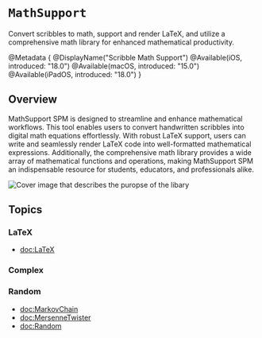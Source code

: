 # ``MathSupport``

Convert scribbles to math, support and render LaTeX, and utilize a comprehensive math library for enhanced mathematical productivity.

@Metadata {
    @DisplayName("Scribble Math Support")
    @Available(iOS, introduced: "18.0")
    @Available(macOS, introduced: "15.0")
    @Available(iPadOS, introduced: "18.0")
}

## Overview

MathSupport SPM is designed to streamline and enhance mathematical workflows. This tool enables users to convert handwritten scribbles into digital math equations effortlessly. With robust LaTeX support, users can write and seamlessly render LaTeX code into well-formatted mathematical expressions. Additionally, the comprehensive math library provides a wide array of mathematical functions and operations, making MathSupport SPM an indispensable resource for students, educators, and professionals alike.

![Cover image that describes the puropse of the libary](cover.png)

## Topics

### LaTeX

- <doc:LaTeX>

### Complex

### Random

- <doc:MarkovChain>
- <doc:MersenneTwister>
- <doc:Random>
